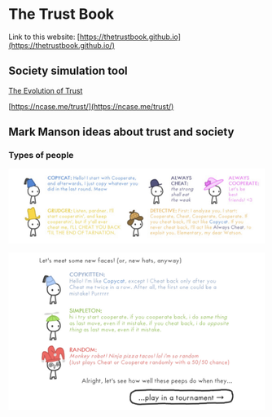 # The Trust Book

Link to this website: [https://thetrustbook.github.io](https://thetrustbook.github.io/)

## Society simulation tool
[The Evolution of Trust](https://ncase.me/trust/)

[https://ncase.me/trust/](https://ncase.me/trust/)

## Mark Manson ideas about trust and society

### Types of people
![image-1](641A8A96-0D23-4F4F-B5C5-5BBB402EAFD9.jpeg)

![image-2](58B458FC-392E-4869-8A3A-3379A868F96C.jpeg)
